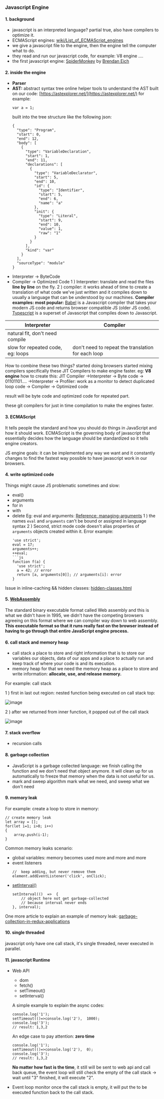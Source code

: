 
### Javascript Engine
#### 1. background
- javascript is an interpreted language? partial true, also have compilers to optimize it.
- ECMAScript engines: [wiki/List_of_ECMAScript_engines](https://en.wikipedia.org/wiki/List_of_ECMAScript_engines)
- we give a javascript file to the engine, then the engine tell the computer what to do.
- they read and run our javascript code, for example: V8 engine ....
-  the first javascript engine: [SpiderMonkey](https://en.wikipedia.org/wiki/SpiderMonkey) by [Brendan Eich](https://en.wikipedia.org/wiki/Brendan_Eich "Brendan Eich")
#### 2. inside the engine
- **Parser**
- **AST:** abstract syntax tree
   online helper tools to understand the AST built on our code: [https://astexplorer.net/](https://astexplorer.net/)
   for example: 
   ```
   var a = 1;
  ```
  built into the tree structure like the following json:
	```
	{
	  "type": "Program",
	  "start": 0,
	  "end": 12,
	  "body": [
	    {
	      "type": "VariableDeclaration",
	      "start": 1,
	      "end": 11,
	      "declarations": [
	        {
	          "type": "VariableDeclarator",
	          "start": 5,
	          "end": 10,
	          "id": {
	            "type": "Identifier",
	            "start": 5,
	            "end": 6,
	            "name": "a"
	          },
	          "init": {
	            "type": "Literal",
	            "start": 9,
	            "end": 10,
	            "value": 1,
	            "raw": "1"
	          }
	        }
	      ],
	      "kind": "var"
	    }
	  ],
	  "sourceType": "module"
	}
	```
* Interpreter -> ByteCode
* Compiler -> Optimized Code
1 ) Interpreter:
translate and read the files **line by line** on the fly.
2 ) compiler:
 it works ahead of time to create a translation of what code we've just written and it compiles down to usually a language that can be understood by our machines.
 **Compiler examples: most popular:**
 [Babel](https://babeljs.io/) is a Javascript compiler that takes your modern JS code and returns browser compatible JS (older JS code).  
[Typescript](https://www.typescriptlang.org/) is a superset of Javascript that compiles down to Javascript.

| Interpreter | Compiler  |
|--|--|
| natural fit, don't need compile |  |
| slow for repeated code, eg: loops| don't need to repeat the translation for each loop |

How to combine these two things?
started doing browsers started mixing compilers specifically these JIT Compilers to make engine faster.
eg: **V8 engine** how to create this: JIT Compiler
->Interpreter -> Byte code -> 01101101....
->Interpreter -> Profiler: work as a monitor to detect duplicated loop code -> Compiler -> Optimized code

result will be byte code and optimized code for repeated part.
	


these git compilers for just in time compilation to make the engines faster.
#### 3. ECMAScript 
It tells people  the standard and how you should do things in JavaScript and how it should work. ECMAScript is the governing body of javascript that essentially decides how the language should be standardized so it tells engine creators.

JS engine goals: it can be implemented any way we want and it constantly changes to find the fastest way possible to have javascript work in our browsers.

#### 4. write optimized code
Things might cause JS problematic sometimes and slow:
- eval()
-  arguments
- for in
- with
- delete
Eg: eval and arguments: [Reference: managing-arguments](https://github.com/petkaantonov/bluebird/wiki/Optimization-killers#3-managing-arguments)
1 ) the names `eval` and `arguments` can't be bound or assigned in language syntax
	2 ) Second, strict mode code doesn't alias properties of `arguments` objects created within it.
	Error example:
	```
	'use strict';
	eval = 17;
	arguments++;
	++eval;
	```js
	function f(a) {
	  'use strict';
	  a = 42; // error
	  return [a, arguments[0]]; // arguments[i]: error
	}
	```
Issue in inline-caching && hidden classes:
[hidden-classes.html](https://richardartoul.github.io/jekyll/update/2015/04/26/hidden-classes.html)

#### 5.  [WebAssembly](https://webassembly.org/)
The standard binary executable format called Web assembly and this is what we didn't have in 1995, we didn't have the competing browsers agreeing on this format where we can compiler way down to web assembly.
**This executable format so that it runs really fast on the browser instead of having to go through that entire JavaScript engine process.**

#### 6. call stack and memory heap
* call stack
a place to store and right information that is to store our variables our objects, data of our apps and a place to actually run and keep track of where your code is and its execution.
* memory heap
 for that we need the memory heap as a place to store and write information: **allocate, use, and release memory.**

For example: call stack

1 ) first in last out region: nested function being executed on call stack top:

![image](../assets/callstack1.png ':size=537x284')

2 ) after we returned from inner function, it popped out of the call stack

![image](../assets/callstack2.png ':size=510x156')

#### 7. stack overflow
* recursion calls

#### 8. garbage collection
* JavaScript is a garbage collected language:
we finish calling the function and we don't need that object anymore. it will clean up for us automatically to freeze that memory when the data is not useful for us.
* mark and sweep algorithm
mark what we need, and sweep what we don't need

#### 9. memory leak
For example: create a loop to store in memory:
```
// create memory leak
let array = [];
for(let i=1; i>0; i++)
{
	array.push(i-1);
}
```
Common memory leaks scenario:
* global variables:  memory becomes used more and more and more
* event listeners
	```
	//  keep adding, but never remove them
	element.addEventListener('click', onClick); 
	```
* [setInterval()](https://developer.mozilla.org/en-US/docs/Web/API/WindowOrWorkerGlobalScope/setInterval)
	```
	setInterval(()  =>  {
		// object here not get garbage-collected
		// because interval never ends
	}, interval);
	```
One more article to explain an example of memory leak:
[garbage-collection-in-redux-applications](https://developers.soundcloud.com/blog/garbage-collection-in-redux-applications)

#### 10. single threaded
javascript only have one call stack, it's single threaded, never executed in parallel.

#### 11. javascript Runtime
* Web API	
	- dom
	- fetch()
	- setTimeout()
	- setInterval()

	A simple example to explain the async codes:
	```
	console.log('1');
	setTimeout(()=>console.log('2'),  1000);
	console.log('3');
	// result: 1,3,2
	```
	An edge case to pay attention: **zero time**
	```
	console.log('1');
	setTimeout(()=>console.log('2'),  0);
	console.log('3');
	// result: 1,3,2
	```
	**No matter how fast is the time**, it still will be sent to web api and call back queue, the event loop will still check the empty of the call stack -> wait until "3" finished, it will execute "2".

* Event loop
monitor once the call stack is empty, it will put the to be executed function back to the call stack.